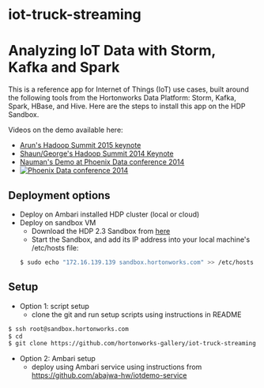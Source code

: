 # iot-truck-streaming


Analyzing IoT Data with Storm, Kafka and Spark 
============================================================

This is a reference app for Internet of Things (IoT) use cases, built around the following tools from the Hortonworks Data Platform: Storm, Kafka, Spark, HBase, and Hive. Here are the steps to install this app on the HDP Sandbox.

Videos on the demo available here:
  - [Arun's Hadoop Summit 2015 keynote](https://youtu.be/FHMMcMYhmNI?t=1h25m13s)
  - [Shaun/George's Hadoop Summit 2014 Keynote](http://library.fora.tv/program_landing_frameview?id=20333&type=clip)
  - [Nauman's Demo at Phoenix Data conference 2014](http://www.youtube.com/watch?v=ErDmSIQ4gX0)
  - [![Phoenix Data conference 2014](http://img.youtube.com/vi/ErDmSIQ4gX0/0.jpg)](http://www.youtube.com/watch?v=ErDmSIQ4gX0)

Deployment options
-----------------
* Deploy on Ambari installed HDP cluster (local or cloud)
* Deploy on sandbox VM
  * Download the HDP 2.3 Sandbox from [here](http://hortonworks.com/products/hortonworks-sandbox/#install)
  * Start the Sandbox, and add its IP address into your local machine's /etc/hosts file:
  ```bash
  $ sudo echo "172.16.139.139 sandbox.hortonworks.com" >> /etc/hosts
  ```



Setup
-----
* Option 1: script setup
  * clone the git and run setup scripts using instructions in README
```bash
$ ssh root@sandbox.hortonworks.com
$ cd
$ git clone https://github.com/hortonworks-gallery/iot-truck-streaming
```

* Option 2: Ambari setup
  * deploy using Ambari service using instructions from https://github.com/abajwa-hw/iotdemo-service
